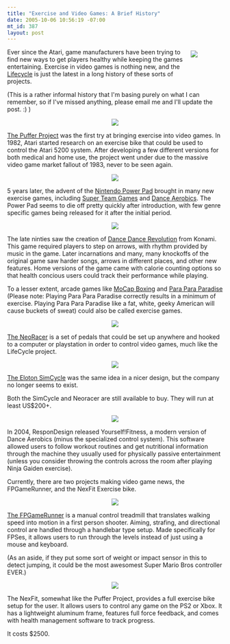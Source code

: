 ```yaml
--- 
title: "Exercise and Video Games: A Brief History"
date: 2005-10-06 10:56:19 -07:00
mt_id: 387
layout: post
---
```

<div style='float:right;width:70;height:70;padding:5px;'><A HREF='http://www.nonpolynomial.com/archives/2005/10/exercise_vg.php'><IMG SRC='http://images.nonpolynomial.com/nonpolynomial.com/blog/exercise_vg.jpg' border="0" /></A></div>

Ever since the Atari, game manufacturers have been trying to find new ways to get players healthy while keeping the games entertaining. Exercise in video games is nothing new, and the <A HREF=''>Lifecycle</A> is just the latest in a long history of these sorts of projects.

(This is a rather informal history that I'm basing purely on what I can remember, so if I've missed anything, please email me and I'll update the post. :) ) 
<CENTER><IMG SRC='http://images.nonpolynomial.com/nonpolynomial.com/blog/exercise_vg/puffer.jpg' /></CENTER>

<A HREF='http://www.atarihq.com/othersec/puffer/'>The Puffer Project</A> was the first try at bringing exercise into video games. In 1982, Atari started research on an exercise bike that could be used to control the Atari 5200 system. After developing a few different versions for both medical and home use, the project went under due to the massive video game market fallout of 1983, never to be seen again.

<CENTER><IMG SRC='http://images.nonpolynomial.com/nonpolynomial.com/blog/exercise_vg/powerpad.jpg' /></CENTER>

5 years later, the advent of the <A HREF='http://www.gamersgraveyard.com/repository/nes/peripherals/powerpad.html'>Nintendo Power Pad</A> brought in many new exercise games, including <A HREF='http://www.planetnintendo.com/nindb/nes/un.shtml'>Super Team Games</A> and <A HREF='http://www.planetnintendo.com/nindb/nes/ae.shtml'>Dance Aerobics</A>. The Power Pad seems to die off pretty quickly after introduction, with few genre specific games being released for it after the initial period.

<CENTER><IMG SRC='http://images.nonpolynomial.com/nonpolynomial.com/blog/exercise_vg/ddr.jpg' /></CENTER>

The late ninties saw the creation of <A HREF='http://en.wikipedia.org/wiki/Dance_Dance_Revolution'>Dance Dance Revolution</A> from Konami. This game required players to step on arrows, with rhythm provided by music in the game. Later incarnations and many, many knockoffs of the original game saw harder songs, arrows in different places, and other new features. Home versions of the game came with calorie counting options so that health concious users could track their performance while playing. 

To a lesser extent, arcade games like <A HREF='http://www.klov.com/game_detail.php?letter=M&game_id=8724'>MoCap Boxing</A> and <A HREF='http://www.channelbeat.com/products/dance/para_para__paradise_series.html'>Para Para Paradise</A> (Please note: Playing Para Para Paradise correctly results in a minimum of exercise. Playing Para Para Paradise like a fat, white, geeky American will cause buckets of sweat) could also be called exercise games.

<CENTER><IMG SRC='http://images.nonpolynomial.com/nonpolynomial.com/blog/exercise_vg/neoracer.jpg' /></CENTER>

<A HREF='http://www.neoracer.com/'>The NeoRacer</A> is a set of pedals that could be set up anywhere and hooked to a computer or playstation in order to control video games, much like the LifeCycle project. 

<CENTER><IMG SRC='http://images.nonpolynomial.com/nonpolynomial.com/blog/exercise_vg/eloton.jpg' /></CENTER>

<A HREF='http://www.amazon.com/exec/obidos/tg/detail/-/B0001SJZD4/002-1896665-7767263?v=glance'>The Eloton SimCycle</A> was the same idea in a nicer design, but the company no longer seems to exist. 

Both the SimCycle and Neoracer are still available to buy. They will run at least US$200+.

<CENTER><IMG SRC='http://images.nonpolynomial.com/nonpolynomial.com/blog/exercise_vg/yourself.jpg' /></CENTER>

In 2004, ResponDesign released Yourself!Fitness, a modern version of Dance Aerobics (minus the specialized control system). This software allowed users to follow workout routines and get nutritional information through the machine they usually used for physically passive entertainment (unless you consider throwing the controls across the room after playing Ninja Gaiden exercise).

Currently, there are two projects making video game news, the FPGameRunner, and the NexFit Exercise bike.

<CENTER><IMG SRC='http://images.nonpolynomial.com/nonpolynomial.com/blog/exercise_vg/fpgamerunner.jpg' /></CENTER>

<A HREF='http://www.fpgamerunner.com'>The FPGameRunner</A> is a manual control treadmill that translates walking speed into motion in a first person shooter. Aiming, strafing, and directional control are handled through a handlebar type setup. Made specifically for FPSes, it allows users to run through the levels instead of just using a mouse and keyboard.

(As an aside, if they put some sort of weight or impact sensor in this to detect jumping, it could be the most awesomest Super Mario Bros controller EVER.)

<CENTER><IMG SRC='http://images.nonpolynomial.com/nonpolynomial.com/blog/exercise_vg/nexfit.jpg' /></CENTER>

The NexFit, somewhat like the Puffer Project, provides a full exercise bike setup for the user. It allows users to control any game on the PS2 or Xbox. It has a lightweight aluminum frame, features full force feedback, and comes with health management software to track progress.

It costs $2500.
